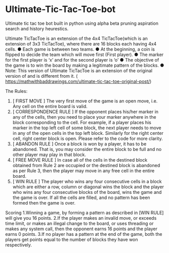 # Ultimate-Tic-Tac-Toe-bot
Ultimate tic tac toe bot built in python using alpha beta pruning aspiration search and history heurestics.

Ultimate TicTacToe is an extension of the 4x4 TicTacToe(which is an extension of 3x3
TicTacToe), where there are 16 blocks each having 4x4 cells.
● Each game is between two teams.
● At the beginning, a coin is flipped to decide the team which will move first (First player).
● The marker for the first player is ‘x’ and for the second player is ‘o’
● The objective of the game is to win the board by making a legitimate pattern of the
blocks.
● Note: This version of Ultimate TicTacToe is an extension of the original version of and
is different from it.
(​ https://mathwithbaddrawings.com/ultimate-tic-tac-toe-original-post/​ )

The Rules:
1. [​ FIRST MOVE​ ] The very first move of the game is an open move, i.e. Any cell on the
entire board is valid.
2. [​ CORRESPONDENCE RULE​ ] If the opponent places his/her marker in any of the cells,
then you need to place your marker anywhere in the block corresponding to the cell.
For example, if a player places his marker in the top left cell of some block, the next
player needs to move in any of the open cells in the top left block. Similarly for the right
center cell, right center block is open. Please refer to the code for more clarity.
3. [​ ABANDON RULE​ ] Once a block is won by a player, it has to be abandoned. That is,
you may consider the entire block to be full and no other player may play in that block.
4. [​ FREE MOVE RULE​ ] In case all of the cells in the destined block obtained from Rule 2
are occupied or the destined block is abandoned as per Rule 3, then the player may
move in any free cell in the entire board.
5. [​ WIN RULE​ ] The player who wins any four consecutive cells in a block which are either
a row, column or diagonal wins the block and the player who wins any four
consecutive blocks of the board, wins the game and the game is over. If all the cells
are filled, and no pattern has been formed then the game is over.

Scoring
1.Winning a game, by forming a pattern as described in [WIN RULE] will give you
16 points.
2.If the player makes an invalid move, or exceeds time limit, or makes an illegal
change to the board, or uses threading or makes any system call, then the
opponent earns 16 points and the player earns 0 points.
3.If no player has a pattern at the end of the game, both the players get points
equal to the number of blocks they have won respectively.
